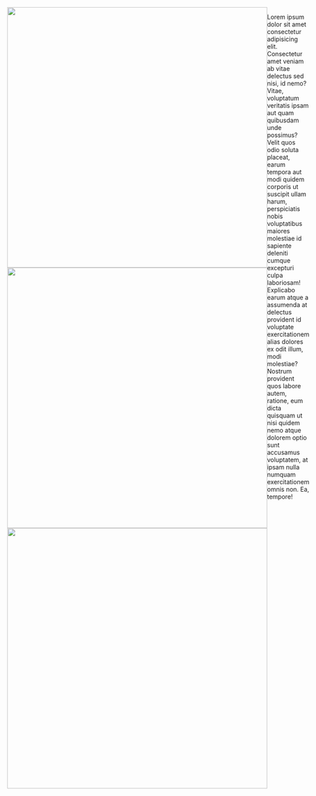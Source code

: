 <div style="display: flex;">
    <div style="display: inline-block; width: 600px;">
    <img src="https://github-readme-stats.vercel.app/api?username=Faffo96&theme=tokyonight&show_icons=true&hide_border=true&count_private=true" width="600">
    <img src="https://github-readme-streak-stats.herokuapp.com/?user=Faffo96&theme=tokyonight&hide_border=true" width="600">
    <img src="https://github-readme-stats.vercel.app/api/top-langs/?username=Faffo96&theme=tokyonight&show_icons=true&hide_border=true&layout=compact" width="600">
</div>

<div style="display: inline-block; width: 300px;">
    <p>Lorem ipsum dolor sit amet consectetur adipisicing elit. Consectetur amet veniam ab vitae delectus sed nisi, id nemo? Vitae, voluptatum veritatis ipsam aut quam quibusdam unde possimus? Velit quos odio soluta placeat, earum tempora aut modi quidem corporis ut suscipit ullam harum, perspiciatis nobis voluptatibus maiores molestiae id sapiente deleniti cumque excepturi culpa laboriosam! Explicabo earum atque a assumenda at delectus provident id voluptate exercitationem alias dolores ex odit illum, modi molestiae? Nostrum provident quos labore autem, ratione, eum dicta quisquam ut nisi quidem nemo atque dolorem optio sunt accusamus voluptatem, at ipsam nulla numquam exercitationem omnis non. Ea, tempore!</p>
</div>
</div>


